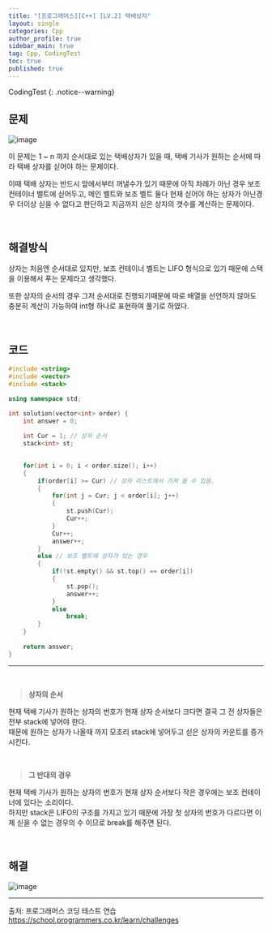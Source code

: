 ```yaml
---
title: "[프로그래머스][C++] [LV.2] 택배상자"
layout: single
categories: Cpp
author_profile: true
sidebar_main: true
tag: Cpp, CodingTest
toc: true
published: true
---
```


CodingTest
{: .notice--warning}

## 문제

![image](https://github.com/PREADIM/PREADIM.github.io/assets/69719507/7ed096dc-f11b-4681-8a99-999e6ed2e106)


이 문제는 1 ~ n 까지 순서대로 있는 택배상자가 있을 때, 택배 기사가 원하는 순서에 따라 택배 상자를 싣어야 하는 문제이다.

이때 택배 상자는 반드시 앞에서부터 꺼낼수가 있기 때문에 아직 차례가 아닌 경우 보조 컨테이너 벨트에 싣어두고, 메인 벨트와 보조 벨트 둘다 현재 싣어야 하는 상자가 아닌경우 더이상 싣을 수 없다고 판단하고 지금까지 싣은 상자의 갯수를 계산하는 문제이다.


<br>


## 해결방식

상자는 처음엔 순서대로 있지만, 보조 컨테이너 벨트는 LIFO 형식으로 있기 때문에 스택을 이용해서 푸는 문제라고 생각했다.

또한 상자의 순서의 경우 그저 순서대로 진행되기때문에 따로 배열을 선언하지 않아도 충분히 계산이 가능하여 int형 하나로 표현하여 풀기로 하였다.


<br>


## 코드


```cpp
#include <string>
#include <vector>
#include <stack>

using namespace std;

int solution(vector<int> order) {
    int answer = 0;
    
    int Cur = 1; // 상자 순서
    stack<int> st;

    
    for(int i = 0; i < order.size(); i++)
    {
        if(order[i] >= Cur) // 상자 리스트에서 가져 올 수 있음.
        {
            for(int j = Cur; j < order[i]; j++)
            {
                st.push(Cur);
                Cur++;
            }
            Cur++;
            answer++;          
        }
        else // 보조 벨트에 상자가 있는 경우
        {
            if(!st.empty() && st.top() == order[i])
            {
                st.pop();
                answer++;
            }
            else
                break;
        }
    }
       
    return answer;
}
```
***

<br>

> **상자의 순서**

현재 택배 기사가 원하는 상자의 번호가 현재 상자 순서보다 크다면 결국 그 전 상자들은 전부 stack에 넣어야 한다.      
때문에 원하는 상자가 나올때 까지 모조리 stack에 넣어두고 싣은 상자의 카운트를 증가 시킨다.

<br>

> **그 반대의 경우**

현재 택배 기사가 원하는 상자의 번호가 현재 상자 순서보다 작은 경우에는 보조 컨테이너에 있다는 소리이다.    
하지만 stack은 LIFO의 구조를 가지고 있기 때문에 가장 첫 상자의 번호가 다르다면 이제 싣을 수 없는 경우의 수 이므로 break를 해주면 된다.


<br>

## 해결



![image](https://github.com/PREADIM/PREADIM.github.io/assets/69719507/fd313529-67f8-4e82-92e7-89625fa12477)


***

출처: 프로그래머스 코딩 테스트 연습    
https://school.programmers.co.kr/learn/challenges